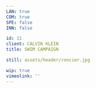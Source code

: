 ```yaml
---
LAN: true
COM: true
SPE: false
INN: false

id: 11
client: CALVIN KLEIN
title: SWIM CAMPAIGN

still: assets/header/roncier.jpg

wip: true
vimeolink: ''
---
```

